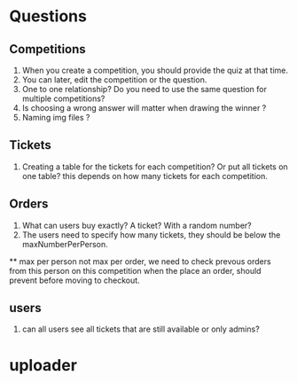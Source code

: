 # Questions

## Competitions

1. When you create a competition, you should provide the quiz at that time.
2. You can later, edit the competition or the question.
3. One to one relationship? Do you need to use the same question for multiple competitions?
4. Is choosing a wrong answer will matter when drawing the winner ?
5. Naming img files ? 

## Tickets

1. Creating a table for the tickets for each competition? Or put all tickets on one table? this depends on how many tickets for each competition.

## Orders

1. What can users buy exactly? A ticket? With a random number?
2. The users need to specify how many tickets, they should be below the maxNumberPerPerson.  


** max per person not max per order, we need to check prevous orders from this person on this competition when the place an order, should prevent before moving to checkout. 
## users

1. can all users see all tickets that are still available or only admins?



# uploader 

